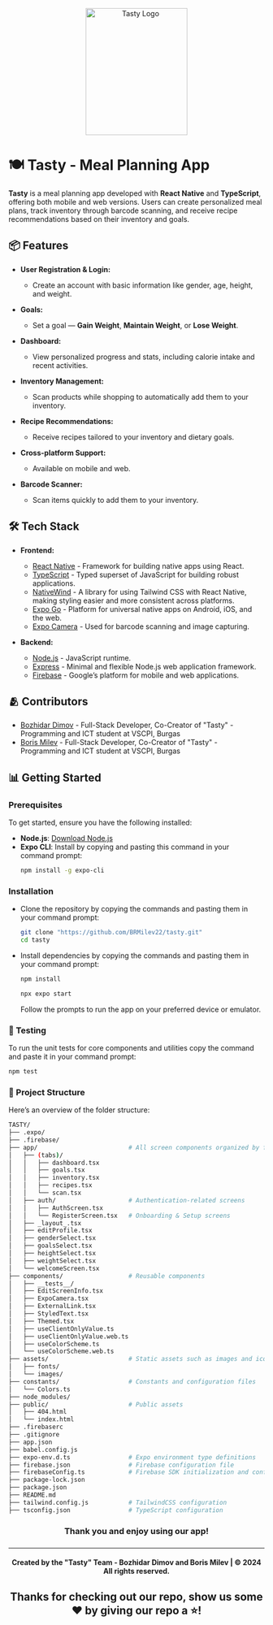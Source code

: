 <p align="center"><img src="https://github.com/user-attachments/assets/428d2e63-de9f-43f6-9bfd-118885eefa2b" width="200" height="250" alt="Tasty Logo"></p>

# 🍽️ Tasty - Meal Planning App

**Tasty** is a meal planning app developed with **React Native** and **TypeScript**, offering both mobile and web versions. Users can create personalized meal plans, track inventory through barcode scanning, and receive recipe recommendations based on their inventory and goals.

## 📦 Features

- **User Registration & Login:** 
  - Create an account with basic information like gender, age, height, and weight.
  
- **Goals:** 
  - Set a goal — **Gain Weight**, **Maintain Weight**, or **Lose Weight**.

- **Dashboard:** 
  - View personalized progress and stats, including calorie intake and recent activities.
  
- **Inventory Management:** 
  - Scan products while shopping to automatically add them to your inventory.

- **Recipe Recommendations:** 
  - Receive recipes tailored to your inventory and dietary goals.

- **Cross-platform Support:** 
  - Available on mobile and web.

- **Barcode Scanner:** 
  - Scan items quickly to add them to your inventory.

## 🛠️ Tech Stack

- **Frontend:**
  - [React Native](https://reactnative.dev/) - Framework for building native apps using React.
  - [TypeScript](https://www.typescriptlang.org/) - Typed superset of JavaScript for building robust applications.
  - [NativeWind](https://www.nativewind.dev/) - A library for using Tailwind CSS with React Native, making styling easier and more consistent across platforms.
  - [Expo Go](https://expo.dev/) - Platform for universal native apps on Android, iOS, and the web.
  - [Expo Camera](https://docs.expo.dev/versions/latest/sdk/camera/) - Used for barcode scanning and image capturing.
  
- **Backend:**
  - [Node.js](https://nodejs.org/) - JavaScript runtime.
  - [Express](https://expressjs.com/) - Minimal and flexible Node.js web application framework.
  - [Firebase](https://firebase.google.com/) - Google’s platform for mobile and web applications.

## 🫂 Contributors

- [Bozhidar Dimov](https://github.com/BADimov21) - Full-Stack Developer, Co-Creator of "Tasty" - Programming and ICT student at VSCPI, Burgas
- [Boris Milev](https://github.com/BRMilev22) - Full-Stack Developer, Co-Creator of "Tasty" - Programming and ICT student at VSCPI, Burgas

## 📊 Getting Started

### Prerequisites

To get started, ensure you have the following installed:

- **Node.js**: [Download Node.js](https://nodejs.org/)
- **Expo CLI**: Install by copying and pasting this command in your command prompt:
  ```bash
  npm install -g expo-cli
  
### Installation
- Clone the repository by copying the commands and pasting them in your command prompt:
  ```bash
  git clone "https://github.com/BRMilev22/tasty.git"
  cd tasty
  ```
- Install dependencies by copying the commands and pasting them in your command prompt:
  ```bash
  npm install
  ```

  ```bash
  npx expo start
  ```
  Follow the prompts to run the app on your preferred device or emulator.

### 🧪 Testing
To run the unit tests for core components and utilities copy the command and paste it in your command prompt:

  ```bash
  npm test
  ```

### 🔧 Project Structure
Here’s an overview of the folder structure:
  ```bash
TASTY/
├── .expo/
├── .firebase/
├── app/                         # All screen components organized by feature
│   ├── (tabs)/
│   │   ├── dashboard.tsx
│   │   ├── goals.tsx
│   │   ├── inventory.tsx
│   │   ├── recipes.tsx
│   │   └── scan.tsx
│   ├── auth/                    # Authentication-related screens
│   │   ├── AuthScreen.tsx
│   │   └── RegisterScreen.tsx   # Onboarding & Setup screens
│   ├── _layout_.tsx
│   ├── editProfile.tsx
│   ├── genderSelect.tsx
│   ├── goalsSelect.tsx
│   ├── heightSelect.tsx
│   ├── weightSelect.tsx
│   └── welcomeScreen.tsx
├── components/                  # Reusable components
│   ├── __tests__/
│   ├── EditScreenInfo.tsx
│   ├── ExpoCamera.tsx
│   ├── ExternalLink.tsx
│   ├── StyledText.tsx
│   ├── Themed.tsx
│   ├── useClientOnlyValue.ts
│   ├── useClientOnlyValue.web.ts
│   ├── useColorScheme.ts
│   └── useColorScheme.web.ts
├── assets/                      # Static assets such as images and icons
│   ├── fonts/
│   └── images/
├── constants/                   # Constants and configuration files
│   └── Colors.ts
├── node_modules/           
├── public/                      # Public assets
│   ├── 404.html
│   └── index.html
├── .firebaserc
├── .gitignore
├── app.json
├── babel.config.js
├── expo-env.d.ts                # Expo environment type definitions
├── firebase.json                # Firebase configuration file
├── firebaseConfig.ts            # Firebase SDK initialization and config
├── package-lock.json
├── package.json
├── README.md
├── tailwind.config.js           # TailwindCSS configuration
├── tsconfig.json                # TypeScript configuration
```

<h3 align="center"> Thank you and enjoy using our app! <h3>
<hr>
<h4 align="center"> Created by the "Tasty" Team - Bozhidar Dimov and Boris Milev | &copy 2024 All rights reserved.</h4>
<h2 align="center">Thanks for checking out our repo, show us some ❤️ by giving our repo a ⭐️!</h2>
